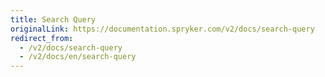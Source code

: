 ```yaml
---
title: Search Query
originalLink: https://documentation.spryker.com/v2/docs/search-query
redirect_from:
  - /v2/docs/search-query
  - /v2/docs/en/search-query
---
```



